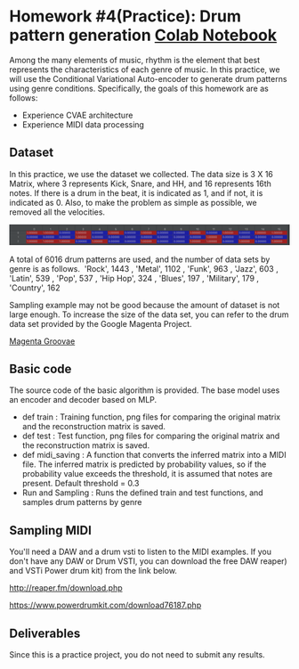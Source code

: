 # Homework #4(Practice): Drum pattern generation [Colab Notebook](https://colab.research.google.com/drive/1dveHNwb9RzvSLzDbpytmpoFmBkM459sr?usp=sharing)
Among the many elements of music, rhythm is the element that best represents the characteristics of each genre of music.
In this practice, we will use the Conditional Variational Auto-encoder to generate drum patterns using genre conditions. Specifically, the goals of this homework are as follows:

* Experience CVAE architecture
* Experience MIDI data processing

## Dataset
In this practice, we use the dataset we collected. The data size is 3 X 16 Matrix, where 3 represents Kick, Snare, and HH, and 16 represents 16th notes. If there is a drum in the beat, it is indicated as 1, and if not, it is indicated as 0. Also, to make the problem as simple as possible, we removed all the velocities.


<center><img src="./assets/Matrix_example.png"></center>

A total of 6016 drum patterns are used, and the number of data sets by genre is as follows.    'Rock', 1443 ,  'Metal', 1102 ,  'Funk', 963 ,  'Jazz', 603 ,  'Latin', 539 ,  'Pop', 537 ,   'Hip Hop', 324 ,  'Blues', 197 ,  'Military', 179 ,  'Country', 162 

Sampling example may not be good because the amount of dataset is not large enough. To increase the size of the data set, you can refer to the drum data set provided by the Google Magenta Project.

[Magenta Groovae](https://magenta.tensorflow.org/datasets/groove)


## Basic code
The source code of the basic algorithm is provided. The base model uses an encoder and decoder based on MLP.

* def train : Training function, png files for comparing the original matrix and the reconstruction matrix is saved.
* def test : Test function, png files for comparing the original matrix and the reconstruction matrix is saved.
* def midi_saving : A function that converts the inferred matrix into a MIDI file. The inferred matrix is predicted by probability values, so if the probability value exceeds the threshold, it is assumed that notes are present. Default threshold = 0.3
* Run and Sampling : Runs the defined train and test functions, and samples drum patterns by genre


## Sampling MIDI
You'll need a DAW and a drum vsti to listen to the MIDI examples. If you don't have any DAW or Drum VSTI, you can download the free DAW reaper) and VSTi  Power drum kit) from the link below.

http://reaper.fm/download.php

https://www.powerdrumkit.com/download76187.php


## Deliverables
Since this is a practice project, you do not need to submit any results.

